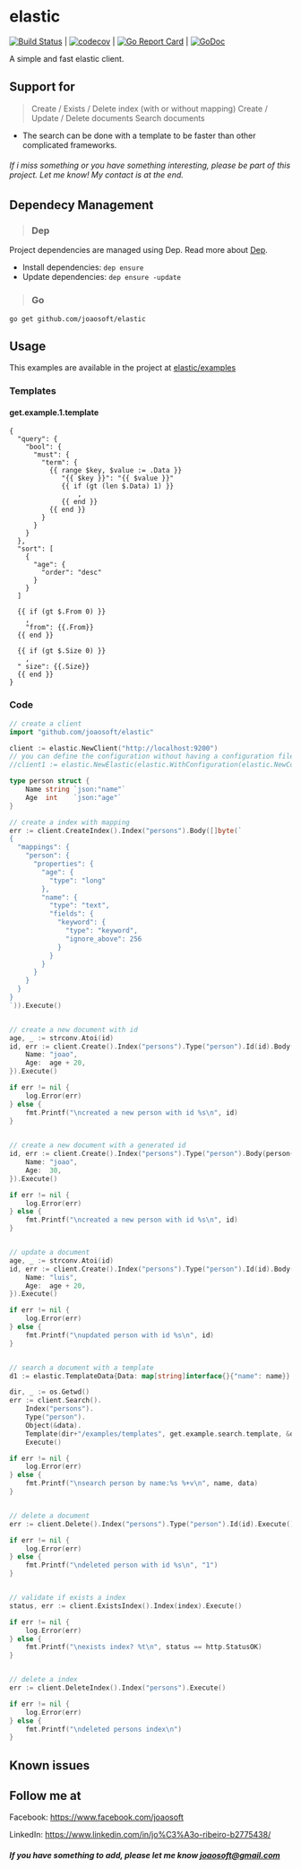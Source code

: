 # elastic
[![Build Status](https://travis-ci.org/joaosoft/elastic.svg?branch=master)](https://travis-ci.org/joaosoft/elastic) | [![codecov](https://codecov.io/gh/joaosoft/elastic/branch/master/graph/badge.svg)](https://codecov.io/gh/joaosoft/elastic) | [![Go Report Card](https://goreportcard.com/badge/github.com/joaosoft/elastic)](https://goreportcard.com/report/github.com/joaosoft/elastic) | [![GoDoc](https://godoc.org/github.com/joaosoft/elastic?status.svg)](https://godoc.org/github.com/joaosoft/elastic)

A simple and fast elastic client.

## Support for 
> Create / Exists / Delete index (with or without mapping)
> Create / Update / Delete documents
> Search documents
* The search can be done with a template to be faster than other complicated frameworks.

###### If i miss something or you have something interesting, please be part of this project. Let me know! My contact is at the end.

## Dependecy Management 
>### Dep

Project dependencies are managed using Dep. Read more about [Dep](https://github.com/golang/dep).
* Install dependencies: `dep ensure`
* Update dependencies: `dep ensure -update`


>### Go
```
go get github.com/joaosoft/elastic
```

## Usage 
This examples are available in the project at [elastic/examples](https://github.com/joaosoft/elastic/tree/master/examples)

### Templates
#### get.example.1.template
```
{
  "query": {
    "bool": {
      "must": {
        "term": {
          {{ range $key, $value := .Data }}
             "{{ $key }}": "{{ $value }}"
             {{ if (gt (len $.Data) 1) }}
                 ,
             {{ end }}
          {{ end }}
        }
      }
    }
  },
  "sort": [
    {
      "age": {
        "order": "desc"
      }
    }
  ]

  {{ if (gt $.From 0) }}
    ,
    "from": {{.From}}
  {{ end }}

  {{ if (gt $.Size 0) }}
    ,
  " size": {{.Size}}
  {{ end }}
}
```

### Code
```go
// create a client
import "github.com/joaosoft/elastic"

client := elastic.NewClient("http://localhost:9200")
// you can define the configuration without having a configuration file
//client1 := elastic.NewElastic(elastic.WithConfiguration(elastic.NewConfig("http://localhost:9200")))

type person struct {
	Name string `json:"name"`
	Age  int    `json:"age"`
}

// create a index with mapping
err := client.CreateIndex().Index("persons").Body([]byte(`
{
  "mappings": {
    "person": {
      "properties": {
        "age": {
          "type": "long"
        },
        "name": {
          "type": "text",
          "fields": {
            "keyword": {
              "type": "keyword",
              "ignore_above": 256
            }
          }
        }
      }
    }
  }
}
`)).Execute()


// create a new document with id
age, _ := strconv.Atoi(id)
id, err := client.Create().Index("persons").Type("person").Id(id).Body(person{
    Name: "joao",
    Age:  age + 20,
}).Execute()

if err != nil {
    log.Error(err)
} else {
    fmt.Printf("\ncreated a new person with id %s\n", id)
}

	
// create a new document with a generated id
id, err := client.Create().Index("persons").Type("person").Body(person{
    Name: "joao",
    Age:  30,
}).Execute()

if err != nil {
    log.Error(err)
} else {
    fmt.Printf("\ncreated a new person with id %s\n", id)
}


// update a document
age, _ := strconv.Atoi(id)
id, err := client.Create().Index("persons").Type("person").Id(id).Body(person{
    Name: "luis",
    Age:  age + 20,
}).Execute()

if err != nil {
    log.Error(err)
} else {
    fmt.Printf("\nupdated person with id %s\n", id)
}


// search a document with a template
d1 := elastic.TemplateData{Data: map[string]interface{}{"name": name}}

dir, _ := os.Getwd()
err := client.Search().
    Index("persons").
    Type("person").
    Object(&data).
    Template(dir+"/examples/templates", get.example.search.template, &d1, false).
    Execute()

if err != nil {
    log.Error(err)
} else {
    fmt.Printf("\nsearch person by name:%s %+v\n", name, data)
}


// delete a document
err := client.Delete().Index("persons").Type("person").Id(id).Execute()

if err != nil {
    log.Error(err)
} else {
    fmt.Printf("\ndeleted person with id %s\n", "1")
}


// validate if exists a index
status, err := client.ExistsIndex().Index(index).Execute()

if err != nil {
    log.Error(err)
} else {
    fmt.Printf("\nexists index? %t\n", status == http.StatusOK)
}


// delete a index
err := client.DeleteIndex().Index("persons").Execute()

if err != nil {
    log.Error(err)
} else {
    fmt.Printf("\ndeleted persons index\n")
} 
```

## Known issues

## Follow me at
Facebook: https://www.facebook.com/joaosoft

LinkedIn: https://www.linkedin.com/in/jo%C3%A3o-ribeiro-b2775438/

##### If you have something to add, please let me know joaosoft@gmail.com
